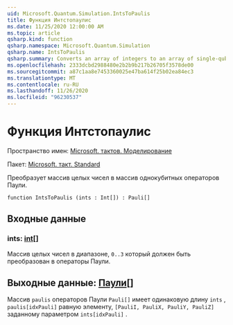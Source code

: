 ```yaml
---
uid: Microsoft.Quantum.Simulation.IntsToPaulis
title: Функция Интстопаулис
ms.date: 11/25/2020 12:00:00 AM
ms.topic: article
qsharp.kind: function
qsharp.namespace: Microsoft.Quantum.Simulation
qsharp.name: IntsToPaulis
qsharp.summary: Converts an array of integers to an array of single-qubit Pauli operators.
ms.openlocfilehash: 2333dcbd2988480e2b2b9b217b26705f3578de00
ms.sourcegitcommit: a87c1aa8e7453360025e47ba614f25b02ea84ec3
ms.translationtype: MT
ms.contentlocale: ru-RU
ms.lasthandoff: 11/26/2020
ms.locfileid: "96230537"
---
```

# <a name="intstopaulis-function"></a>Функция Интстопаулис

Пространство имен: [Microsoft. тактов. Моделирование](xref:Microsoft.Quantum.Simulation)

Пакет: [Microsoft. такт. Standard](https://nuget.org/packages/Microsoft.Quantum.Standard)


Преобразует массив целых чисел в массив однокубитных операторов Паули.

```qsharp
function IntsToPaulis (ints : Int[]) : Pauli[]
```


## <a name="input"></a>Входные данные

### <a name="ints--int"></a>ints: [int](xref:microsoft.quantum.lang-ref.int)[]

Массив целых чисел в диапазоне, `0..3`  который должен быть преобразован в операторы Паули.



## <a name="output--pauli"></a>Выходные данные: [Паули](xref:microsoft.quantum.lang-ref.pauli)[]

Массив `paulis` операторов Паули `Pauli[]` имеет одинаковую длину `ints` , `paulis[idxPauli]` равную элементу, `[PauliI, PauliX, PauliY, PauliZ]` заданному параметром `ints[idxPauli]` .